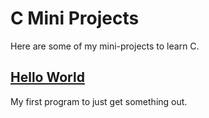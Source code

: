 C Mini Projects
=

Here are some of my mini-projects to learn C.

## [Hello World](./hello_world)  
My first program to just get something out.